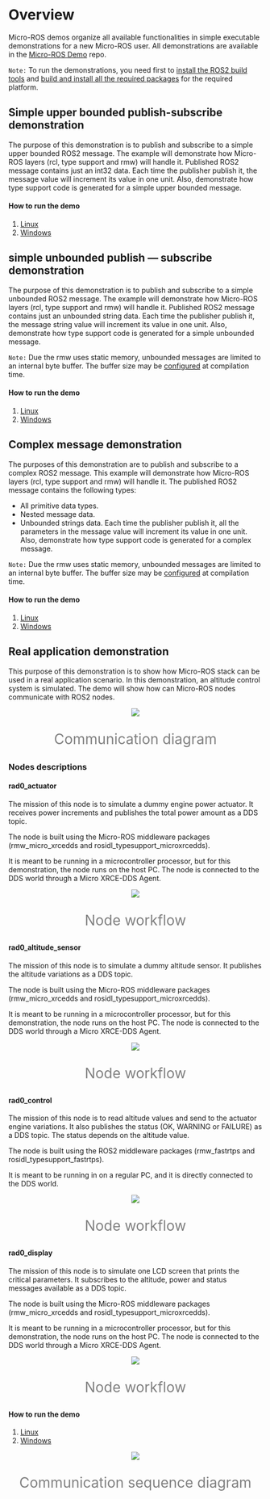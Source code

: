 ﻿# Overview

Micro-ROS demos organize all available functionalities in simple executable demonstrations for a new Micro-ROS user.
All demonstrations are available in the [Micro-ROS Demo](https://github.com/microROS/micro-ROS-demos) repo.

`Note:` To run the demonstrations, you need first to [install the ROS2 build tools](https://index.ros.org/doc/ros2/Installation/) and [build and install all the required packages](../MicroROS/Readme.md) for the required platform.


## Simple upper bounded publish-subscribe demonstration

The purpose of this demonstration is to publish and subscribe to a simple upper bounded ROS2 message.
The example will demonstrate how Micro-ROS layers (rcl, type support and rmw) will handle it.
Published ROS2 message contains just an int32 data.
Each time the publisher publish it, the message value will increment its value in one unit. 
Also, demonstrate how type support code is generated for a simple upper bounded message.

#### How to run the demo

1. [Linux](Linux_demo_run_commands.md#simple-upper-bounded-publish-subscribe)
1. [Windows](Windows_demo_run_commands.md#simple-upper-bounded-publish-subscribe)

## simple unbounded publish — subscribe demonstration

The purpose of this demonstration is to publish and subscribe to a simple unbounded ROS2 message.
The example will demonstrate how Micro-ROS layers (rcl, type support and rmw) will handle it.
Published ROS2 message contains just an unbounded string data.
Each time the publisher publish it, the message string value will increment its value in one unit. 
Also, demonstrate how type support code is generated for a simple unbounded message.

`Note:` Due the rmw uses static memory, unbounded messages are limited to an internal byte buffer.
The buffer size may be [configured](../RMW/Configuration.md) at compilation time.

#### How to run the demo

1. [Linux](Linux_demo_run_commands.md#simple-unbounded-publish-subscribe)
1. [Windows](Windows_demo_run_commands.md#simple-unbounded-publish-subscribe)

## Complex message demonstration

The purposes of this demonstration are to publish and subscribe to a complex ROS2 message.
This example will demonstrate how Micro-ROS layers (rcl, type support and rmw) will handle it.
The published ROS2 message contains the following types:
- All primitive data types.
- Nested message data.
- Unbounded strings data.
Each time the publisher publish it, all the parameters in the message value will increment its value in one unit. 
Also, demonstrate how type support code is generated for a complex message.

`Note:` Due the rmw uses static memory, unbounded messages are limited to an internal byte buffer.
The buffer size may be [configured](../RMW/Configuration.md) at compilation time.

#### How to run the demo

1. [Linux](Linux_demo_run_commands.md#complex-message-demonstration)
1. [Windows](Windows_demo_run_commands.md#complex-message-demonstration)

## Real application demonstration

This purpose of this demonstration is to show how Micro-ROS stack can be used in a real application scenario.
In this demonstration, an altitude control system is simulated.
The demo will show how can Micro-ROS nodes communicate with ROS2 nodes.

<p align="Center"><img  src="http://www.plantuml.com/plantuml/proxy?src=https://raw.githubusercontent.com/microROS/micro-ROS-doc/feature/MicroROSHomeDoc/Demos/Diagrams/ComunicationDiagram.plantuml"></p>
<p align="Center" style="font-size:200%;color:grey;">Communication diagram<p>

### Nodes descriptions

#### rad0_actuator

The mission of this node is to simulate a dummy engine power actuator.
It receives power increments and publishes the total power amount as a DDS topic.

The node is built using the Micro-ROS middleware packages (rmw_micro_xrcedds and rosidl_typesupport_microxrcedds).

It is meant to be running in a microcontroller processor, but for this demonstration, the node runs on the host PC.
The node is connected to the DDS world through a Micro XRCE-DDS Agent.

<p align="Center"><img  src="http://www.plantuml.com/plantuml/proxy?src=https://raw.githubusercontent.com/microROS/micro-ROS-doc/feature/MicroROSHomeDoc/Demos/Diagrams/ActuatorNodeDiagram.plantuml"></p>
<p align="Center" style="font-size:200%;color:grey;">Node workflow<p>

#### rad0_altitude_sensor

The mission of this node is to simulate a dummy altitude sensor.
It publishes the altitude variations as a DDS topic.

The node is built using the Micro-ROS middleware packages (rmw_micro_xrcedds and rosidl_typesupport_microxrcedds).

It is meant to be running in a microcontroller processor, but for this demonstration, the node runs on the host PC.
The node is connected to the DDS world through a Micro XRCE-DDS Agent.

<p align="Center"><img  src="http://www.plantuml.com/plantuml/proxy?src=https://raw.githubusercontent.com/microROS/micro-ROS-doc/feature/MicroROSHomeDoc/Demos/Diagrams/AltitudeSensorNodeDiagram.plantuml"></p>
<p align="Center" style="font-size:200%;color:grey;">Node workflow<p>
  

#### rad0_control

The mission of this node is to read altitude values and send to the actuator engine variations.
It also publishes the status (OK, WARNING or FAILURE) as a DDS topic.
The status depends on the altitude value.

The node is built using the ROS2 middleware packages (rmw_fastrtps and rosidl_typesupport_fastrtps).

It is meant to be running in on a regular PC, and it is directly connected to the DDS world.

<p align="Center"><img  src="http://www.plantuml.com/plantuml/proxy?src=https://raw.githubusercontent.com/microROS/micro-ROS-doc/feature/MicroROSHomeDoc/Demos/Diagrams/ControlCoreDiagram.plantuml"></p>
<p align="Center" style="font-size:200%;color:grey;">Node workflow<p>

#### rad0_display

The mission of this node is to simulate one LCD screen that prints the critical parameters.
It subscribes to the altitude, power and status messages available as a DDS topic.

The node is built using the Micro-ROS middleware packages (rmw_micro_xrcedds and rosidl_typesupport_microxrcedds).

It is meant to be running in a microcontroller processor, but for this demonstration, the node runs on the host PC.
The node is connected to the DDS world through a Micro XRCE-DDS Agent.

<p align="center"><img  src="http://www.plantuml.com/plantuml/proxy?src=https://raw.githubusercontent.com/microROS/micro-ROS-doc/feature/MicroROSHomeDoc/Demos/Diagrams/DisplayNodeDiagram.plantuml"></p>
<p align="Center" style="font-size:200%;color:grey;">Node workflow<p>


#### How to run the demo

1. [Linux](Linux_demo_run_commands.md#real-application-demonstration)
1. [Windows](Windows_demo_run_commands.md#real-application-demonstration)

<p align="center"><img  src="http://www.plantuml.com/plantuml/proxy?src=https://raw.githubusercontent.com/microROS/micro-ROS-doc/feature/MicroROSHomeDoc/Demos/Diagrams/Demo_SecuenceDiagram.plantuml"></p>
<p align="Center" style="font-size:200%;color:grey;">Communication sequence diagram<p>
